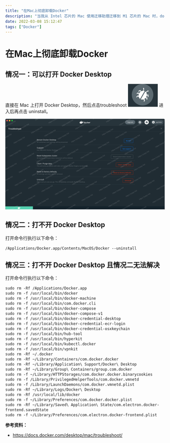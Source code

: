 ```yaml
---
title: "在Mac上彻底卸载Docker"
description: "当我从 Intel 芯片的 Mac 使用迁移助理迁移到 M1 芯片的 Mac 时，docker desktop 打不开了（尝试了很多次卸载重装M1版本的 docker desktop ），这是因为卸载 docker desktop 时没有卸载干净，即使是使用三方工具，如 sensei 工具卸载。这个文章就是为了解决这个问题。"
date: 2022-03-08 15:12:47
tags: ["Docker"]
---
```


# 在Mac上彻底卸载Docker

## 情况一：可以打开 Docker Desktop

直接在 Mac 上打开 Docker Desktop，然后点击troubleshoot ![](./202203081550197.png) 进入后再点击 uninstall。

![img](./202203081544328.png "img1")

## 情况二：打不开 Docker Desktop

打开命令行执行以下命令：

```shell
/Applications/Docker.app/Contents/MacOS/Docker --uninstall
```

## 情况三：打不开 Docker Desktop 且情况二无法解决

打开命令行执行以下命令：

```shell
sudo rm -Rf /Applications/Docker.app
sudo rm -f /usr/local/bin/docker
sudo rm -f /usr/local/bin/docker-machine
sudo rm -f /usr/local/bin/com.docker.cli
sudo rm -f /usr/local/bin/docker-compose
sudo rm -f /usr/local/bin/docker-compose-v1
sudo rm -f /usr/local/bin/docker-credential-desktop
sudo rm -f /usr/local/bin/docker-credential-ecr-login
sudo rm -f /usr/local/bin/docker-credential-osxkeychain
sudo rm -f /usr/local/bin/hub-tool
sudo rm -f /usr/local/bin/hyperkit
sudo rm -f /usr/local/bin/kubectl.docker
sudo rm -f /usr/local/bin/vpnkit
sudo rm -Rf ~/.docker
sudo rm -Rf ~/Library/Containers/com.docker.docker
sudo rm -Rf ~/Library/Application\ Support/Docker\ Desktop
sudo rm -Rf ~/Library/Group\ Containers/group.com.docker
sudo rm -f ~/Library/HTTPStorages/com.docker.docker.binarycookies
sudo rm -f /Library/PrivilegedHelperTools/com.docker.vmnetd
sudo rm -f /Library/LaunchDaemons/com.docker.vmnetd.plist
sudo rm -Rf ~/Library/Logs/Docker\ Desktop
sudo rm -Rf /usr/local/lib/docker
sudo rm -f ~/Library/Preferences/com.docker.docker.plist
sudo rm -Rf ~/Library/Saved\ Application\ State/com.electron.docker-frontend.savedState
sudo rm -f ~/Library/Preferences/com.electron.docker-frontend.plist
```

**参考资料：**

* https://docs.docker.com/desktop/mac/troubleshoot/